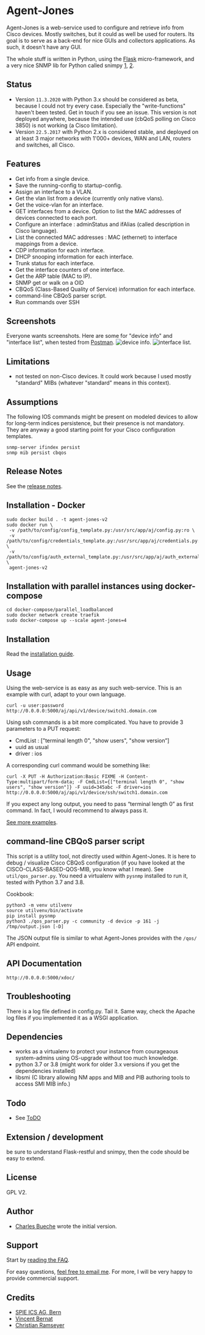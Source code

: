 # Agent-Jones

Agent-Jones is a web-service used to configure and retrieve info from Cisco devices.
Mostly switches, but it could as well be used for routers. Its goal is to serve as a back-end
for nice GUIs and collectors applications. As such, it doesn't have any GUI.

The whole stuff is written in Python, using the [Flask](http://flask.pocoo.org/) micro-framework, and a very nice SNMP lib for Python called snimpy [1](http://vincent.bernat.im/en/blog/2013-snimpy.html), [2](https://github.com/vincentbernat/snimpy).

## Status

- Version `11.3.2020` with Python 3.x should be considered as beta, because I could not try every case. Especially the "write-functions" haven't been tested. Get in touch if you see an issue. This version is not deployed anywhere, because the intended use (cbQoS polling on Cisco 3850) is not working (a Cisco limitation).
- Version `22.5.2017` with Python 2.x is considered stable, and deployed on at least 3 major networks with 1'000+ devices, WAN and LAN, routers and switches, all Cisco.

## Features

- Get info from a single device.
- Save the running-config to startup-config.
- Assign an interface to a VLAN.
- Get the vlan list from a device (currently only native vlans).
- Get the voice-vlan for an interface.
- GET interfaces from a device. Option to list the MAC addresses of devices connected to each port.
- Configure an interface : adminStatus and ifAlias (called description in Cisco language).
- List the connected MAC addresses : MAC (ethernet) to interface mappings from a device.
- CDP information for each interface.
- DHCP snooping information for each interface.
- Trunk status for each interface.
- Get the interface counters of one interface.
- Get the ARP table (MAC to IP).
- SNMP get or walk on a OID
- CBQoS (Class-Based Quality of Service) information for each interface.
- command-line CBQoS parser script.
- Run commands over SSH

## Screenshots

Everyone wants screenshots. Here are some for "device info" and "interface list", when tested from [Postman](http://www.getpostman.com/).
![device info](doc/aj_device.png?raw=true).
![interface list](doc/aj_interfaces.png?raw=true).

## Limitations

- not tested on non-Cisco devices. It could work because I used mostly "standard" MIBs (whatever "standard" means in this context).

## Assumptions

The following IOS commands might be present on modeled devices to allow for long-term indices persistence, but their presence is not mandatory. They are anyway a good starting point for your Cisco configuration templates.

    snmp-server ifindex persist
    snmp mib persist cbqos

## Release Notes

See the [release notes](doc/RELEASES.md).

## Installation - Docker

```shell
sudo docker build . -t agent-jones-v2
sudo docker run \
 -v /path/to/config/config_template.py:/usr/src/app/aj/config.py:ro \
 -v /path/to/config/credentials_template.py:/usr/src/app/aj/credentials.py:ro \
 -v /path/to/config/auth_external_template.py:/usr/src/app/aj/auth_external.py:ro \
 agent-jones-v2
```

## Installation with parallel instances using docker-compose

```shell
cd docker-compose/parallel_loadbalanced
sudo docker network create traefik
sudo docker-compose up --scale agent-jones=4
```

## Installation

Read the [installation guide](doc/INSTALL.md).

## Usage

Using the web-service is as easy as any such web-service. This is an example with curl, adapt to your own language.

    curl -u user:password http://0.0.0.0:5000/aj/api/v1/device/switch1.domain.com

Using ssh commands is a bit more complicated. You have to provide 3 parameters to a PUT request:

- CmdList : ["terminal length 0", "show users", "show version”]
- uuid as usual
- driver : ios

A corresponding curl command would be something like:

    curl -X PUT -H Authorization:Basic FIXME -H Content-Type:multipart/form-data; -F CmdList={["terminal length 0", "show users", "show version"]} -F uuid=345abc -F driver=ios http://0.0.0.0:5000/aj/api/v1/device/ssh/switch1.domain.com

If you expect any long output, you need to pass “terminal length 0” as first command. In fact, I would recommend to always pass it.

[See more examples](doc/examples.md).

## command-line CBQoS parser script

This script is a utility tool, not directly used within Agent-Jones. It is here to debug / visualize Cisco CBQoS configuration (if you have looked at the CISCO-CLASS-BASED-QOS-MIB, you know what I mean). See `util/qos_parser.py`. You need a virtualenv with `pysnmp` installed to run it, tested with Python 3.7 and 3.8.

Cookbook:

```
python3 -m venv utilvenv
source utilvenv/bin/activate
pip install pysnmp
python3 ./qos_parser.py -c community -d device -p 161 -j /tmp/output.json [-D]
```

The JSON output file is similar to what Agent-Jones provides with the `/qos/` API endpoint.

## API Documentation

    http://0.0.0.0:5000/xdoc/

## Troubleshooting

There is a log file defined in config.py. Tail it. Same way, check the Apache log files if you implemented it as a WSGI application.

## Dependencies

- works as a virtualenv to protect your instance from courageaous system-admins using OS-upgrade without too much knowledge.
- python 3.7 or 3.8 (might work for older 3.x versions if you get the dependencies installed)
- libsmi (C library allowing NM apps and MIB and PIB authoring tools to access SMI MIB info.)

## Todo

- See [ToDO](doc/TODO.md)

## Extension / development

be sure to understand Flask-restful and snimpy, then the code should be easy to extend.

## License

GPL V2.

## Author

- [Charles Bueche](http://www.netnea.com/cms/netnea-the-team/charles-bueche/) wrote the initial version.

## Support

Start by [reading the FAQ](doc/FAQ.md).

For easy questions, [feel free to email me](http://address-protector.com/frTvcQ8oOaRDkfAzpUdS3oXFYt7cPQ8kLrI4lg2n4TblNc83DGf4yhBUfdrndqvn). For more, I will be very happy to provide commercial support.

## Credits

- [SPIE ICS AG, Bern](http://www.spie-ics.ch)
- [Vincent Bernat](http://vincent.bernat.im/en/)
- [Christian Ramseyer](http://www.netnea.com/cms/netnea-the-team/christian-ramseyer/)
